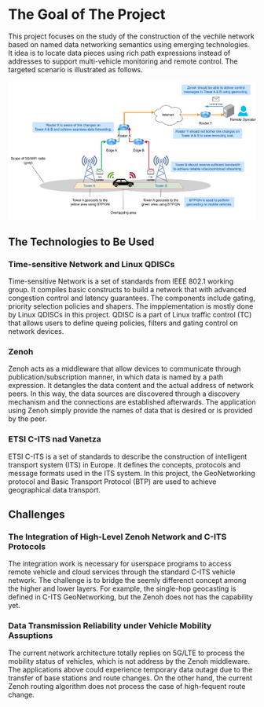 # The Goal of The Project

This project focuses on the study of the construction of the vechile
network based on named data networking semantics using emerging
technologies. It idea is to locate data pieces using rich path
expressions instead of addresses to support multi-vehicle monitoring
and remote control. The targeted scenario is illustrated as follows.

![](figures/project-overview.png)

## The Technologies to Be Used

### Time-sensitive Network and Linux QDISCs

Time-sensitive Network is a set of standards from IEEE 802.1 working
group. It compiles basic constructs to build a network that with
advanced congestion control and latency guarantees. The components
include gating, priority selection policies and shapers. The
impplementation is mostly done by Linux QDISCs in this project. QDISC
is a part of Linux traffic control (TC) that allows users to define
queing policies, filters and gating control on network devices.

### Zenoh

Zenoh acts as a middleware that allow devices to communicate through
publication/subscription manner, in which data is named by a path
expression. It detangles the data content and the actual address of
network peers. In this way, the data sources are discovered through a
discovery mechanism and the connections are established
afterwards. The application using Zenoh simply provide the names of
data that is desired or is provided by the peer.

### ETSI C-ITS nad Vanetza

ETSI C-ITS is a set of standards to describe the construction of
intelligent transport system (ITS) in Europe. It defines the concepts,
protocols and message formats used in the ITS system. In this project,
the GeoNetworking protocol and Basic Transport Protocol (BTP) are used
to achieve geographical data transport.

## Challenges

### The Integration of High-Level Zenoh Network and C-ITS Protocols

The integration work is necessary for userspace programs to access
remote vehicle and cloud services through the standard C-ITS vehicle
network. The challenge is to bridge the seemly differenct concept
among the higher and lower layers. For example, the single-hop
geocasting is defined in C-ITS GeoNetworking, but the Zenoh does not
has the capability yet.

### Data Transmission Reliability under Vehicle Mobility Assuptions

The current network architecture totally replies on 5G/LTE to process
the mobility status of vehicles, which is not address by the Zenoh
middleware. The applications above could experience temporary data
outage due to the transfer of base stations and route changes. On the
other hand, the current Zenoh routing algorithm does not process the
case of high-fequent route change.
